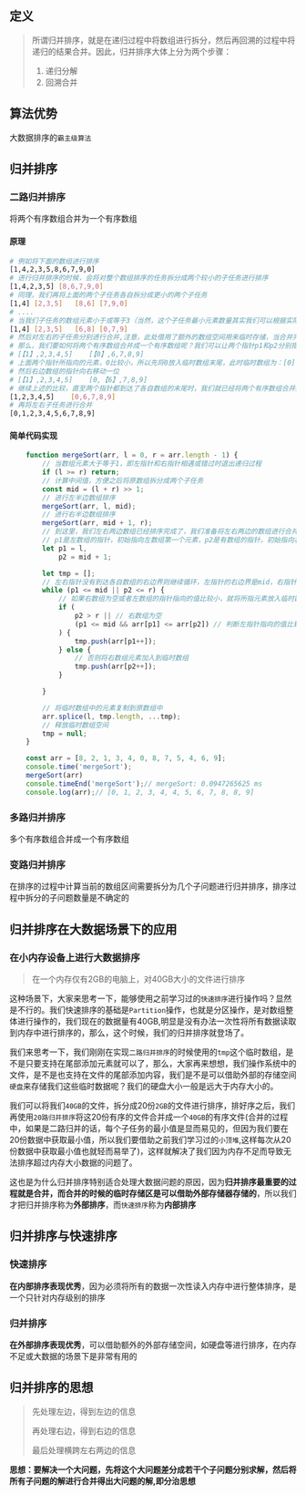 ## 定义

> 所谓归并排序，就是在递归过程中将数组进行拆分，然后再回溯的过程中将递归的结果合并。因此，归并排序大体上分为两个步骤：
>
> 1. 递归分解
> 2. 回溯合并

## 算法优势

大数据排序的`霸主级算法`

## 归并排序

### 二路归并排序

将两个有序数组合并为一个有序数组

#### 原理

```bash
# 例如将下面的数组进行排序
[1,4,2,3,5,8,6,7,9,0]
# 进行归并排序的时候，会将对整个数组排序的任务拆分成两个较小的子任务进行排序
[1,4,2,3,5] [8,6,7,9,0]
# 同理，我们再将上面的两个子任务各自拆分成更小的两个子任务
[1,4] [2,3,5]   [8,6] [7,9,0]
# ....
# 当我们子任务的数组元素小于或等于3（当然，这个子任务最小元素数量其实我们可以根据实际情况调整，只要能够让我们能够轻易的排序就可以了）个时，就可以停止继续递归拆分了，可以开始进行排序，排序结果如下
[1,4] [2,3,5]   [6,8] [0,7,9]
# 然后对左右的子任务分别进行合并,注意，此处借用了额外的数组空间用来临时存储，当合并完成之后，再将这个临时数组的值复制到原本左/右任务的数组中去。这一个步骤是归并排序的重点：将两个有序数组合并成一个有序数组的过程。
# 那么，我们要如何将两个有序数组合并成一个有序数组呢？我们可以让两个指针p1和p2分别指向两个有序数组的第一个元素，然后将这两个元素中较小的一个元素放入到临时数组的末尾，然后让这个较小元素所在数组的指针向后移动一位，继续上述过程进行比较插入，最终就可以将两个有序数组合并成一个有序数组了。
# [【1】,2,3,4,5]    [【0】,6,7,8,9]
# 上面两个指针所指向的元素，0比较小，所以先将0放入临时数组末尾，此时临时数组为：[0]
# 然后右边数组的指针向右移动一位
# [【1】,2,3,4,5]    [0,【6】,7,8,9]
# 继续上述的比较，直至两个指针都到达了各自数组的末尾时，我们就已经将两个有序数组合并到了一个临时数组中了
[1,2,3,4,5]    [0,6,7,8,9]
# 再将左右子任务进行合并
[0,1,2,3,4,5,6,7,8,9]

```

#### 简单代码实现

```javascript
    function mergeSort(arr, l = 0, r = arr.length - 1) {
        // 当数组元素大于等于1，即左指针和右指针相遇或错过时退出递归过程
        if (l >= r) return;
        // 计算中间值，方便之后将原数组拆分成两个子任务
        const mid = (l + r) >> 1;
        // 进行左半边数组排序
        mergeSort(arr, l, mid);
        // 进行右半边数组排序
        mergeSort(arr, mid + 1, r);
        // 到这里，我们左右两边数组已经排序完成了，我们准备将左右两边的数组进行合并
        // p1是左数组的指针，初始指向左数组第一个元素，p2是有数组的指针，初始指向右数组第一个元素
        let p1 = l,
            p2 = mid + 1;

        let tmp = [];
        // 左右指针没有到达各自数组的右边界则继续循环，左指针的右边界是mid，右指针的右边界是r
        while (p1 <= mid || p2 <= r) {
            // 如果右数组为空或者左数组的指针指向的值比较小，就将所指元素放入临时数组tmp
            if (
                p2 > r || // 右数组为空
                (p1 <= mid && arr[p1] <= arr[p2]) // 判断左指针指向的值比较小
            ) {
                tmp.push(arr[p1++]);
            } else {
                // 否则将右数组元素加入到临时数组
                tmp.push(arr[p2++]);
            }

        }

        // 将临时数组中的元素复制到原数组中
        arr.splice(l, tmp.length, ...tmp);
        // 释放临时数组空间
      	tmp = null;
    }

    const arr = [8, 2, 1, 3, 4, 0, 8, 7, 5, 4, 6, 9];
    console.time('mergeSort');
    mergeSort(arr)
    console.timeEnd('mergeSort');// mergeSort: 0.0947265625 ms
    console.log(arr);// [0, 1, 2, 3, 4, 4, 5, 6, 7, 8, 8, 9]
```

### 多路归并排序

多个有序数组合并成一个有序数组

### 变路归并排序

在排序的过程中计算当前的数组区间需要拆分为几个子问题进行归并排序，排序过程中拆分的子问题数量是不确定的

## 归并排序在大数据场景下的应用

### 在小内存设备上进行大数据排序

> 在一个内存仅有2GB的电脑上，对40GB大小的文件进行排序

这种场景下，大家来思考一下，能够使用之前学习过的`快速排序`进行操作吗？显然是不行的。我们快速排序的基础是`Partition`操作，也就是分区操作，是对数组整体进行操作的，我们现在的数据量有40GB,明显是没有办法一次性将所有数据读取到内存中进行排序的，那么，这个时候，我们的归并排序就登场了。

我们来思考一下，我们刚刚在实现`二路归并排序`的时候使用的`tmp`这个临时数组，是不是只要支持在尾部添加元素就可以了，那么，大家再来想想，我们操作系统中的文件，是不是也支持在文件的尾部添加内容，我们是不是可以借助外部的存储空间`硬盘`来存储我们这些临时数据呢？我们的硬盘大小一般是远大于内存大小的。

我们可以将我们`40GB`的文件，拆分成20份`2GB`的文件进行排序，排好序之后，我们再使用`20路归并排序`将这20份有序的文件合并成一个`40GB`的有序文件(合并的过程中，如果是二路归并的话，每个子任务的最小值是显而易见的，但因为我们要在20份数据中获取最小值，所以我们要借助之前我们学习过的`小顶堆`,这样每次从20份数据中获取最小值也就轻而易举了)，这样就解决了我们因为内存不足而导致无法排序超过内存大小数据的问题了。

这也是为什么归并排序特别适合处理大数据问题的原因，因为**归并排序最重要的过程就是合并，而合并的时候的临时存储区是可以借助外部存储器存储的**，所以我们才把归并排序称为**外部排序**，而`快速排序`称为**内部排序**

## 归并排序与快速排序

### 快速排序

**在内部排序表现优秀**，因为必须将所有的数据一次性读入内存中进行整体排序，是一个只针对内存级别的排序

### 归并排序

**在外部排序表现优秀**，可以借助额外的外部存储空间，如硬盘等进行排序，在内存不足或大数据的场景下是非常有用的

## 归并排序的思想

> 先处理左边，得到左边的信息
>
> 再处理右边，得到右边的信息
>
> 最后处理横跨左右两边的信息

**思想：要解决一个大问题，先将这个大问题差分成若干个子问题分别求解，然后将所有子问题的解进行合并得出大问题的解,即分治思想**

​	